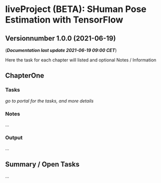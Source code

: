# **liveProject (BETA):** SHuman Pose Estimation with TensorFlow
## Versionnumber 1.0.0 (2021-06-19)
(***Documentation last update 2021-06-19 09:00 CET***)  

Here the task for each chapter will listed and optional Notes / Information

## ChapterOne

### Tasks
_go to portal for the tasks, and more details_

### Notes
...

### Output
...

## Summary / Open Tasks
...